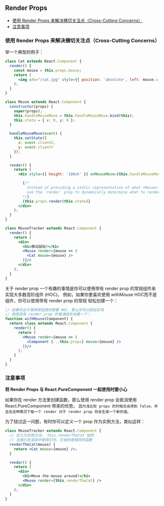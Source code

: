 ## Render Props

<!-- toc -->

- [使用 Render Props 来解决横切关注点（Cross-Cutting Concerns）](#%E4%BD%BF%E7%94%A8-render-props-%E6%9D%A5%E8%A7%A3%E5%86%B3%E6%A8%AA%E5%88%87%E5%85%B3%E6%B3%A8%E7%82%B9cross-cutting-concerns)
- [注意事项](#%E6%B3%A8%E6%84%8F%E4%BA%8B%E9%A1%B9)

<!-- tocstop -->

### 使用 Render Props 来解决横切关注点（Cross-Cutting Concerns）
举一个典型的例子：               
```jsx harmony
class Cat extends React.Component {
  render() {
    const mouse = this.props.mouse;
    return (
      <img src="/cat.jpg" style={{ position: 'absolute', left: mouse.x, top: mouse.y }} />
    );
  }
}

class Mouse extends React.Component {
  constructor(props) {
    super(props);
    this.handleMouseMove = this.handleMouseMove.bind(this);
    this.state = { x: 0, y: 0 };
  }

  handleMouseMove(event) {
    this.setState({
      x: event.clientX,
      y: event.clientY
    });
  }

  render() {
    return (
      <div style={{ height: '100vh' }} onMouseMove={this.handleMouseMove}>

        {/*
          Instead of providing a static representation of what <Mouse> renders,
          use the `render` prop to dynamically determine what to render.
        */}
        {this.props.render(this.state)}
      </div>
    );
  }
}

class MouseTracker extends React.Component {
  render() {
    return (
      <div>
        <h1>移动鼠标!</h1>
        <Mouse render={mouse => (
          <Cat mouse={mouse} />
        )}/>
      </div>
    );
  }
}
```


关于 render prop 一个有趣的事情是你可以使用带有 render prop 的常规组件来实现大多数高阶组件 (HOC)。
例如，如果你更喜欢使用 withMouse HOC而不是 <Mouse> 组件，你可以使用带有 render prop 的常规 <Mouse> 轻松创建一个：                 
```jsx harmony
// 如果你出于某种原因真的想要 HOC，那么你可以轻松实现
// 使用具有 render prop 的普通组件创建一个！
function withMouse(Component) {
  return class extends React.Component {
    render() {
      return (
        <Mouse render={mouse => (
          <Component {...this.props} mouse={mouse} />
        )}/>
      );
    }
  }
}
```

### 注意事项
**将 Render Props 与 React.PureComponent 一起使用时要小心**

如果你在 render 方法里创建函数，那么使用 render prop 会抵消使用 React.PureComponent 带来的优势。
`因为浅比较 props 的时候总会得到 false，并且在这种情况下每一个 render 对于 render prop 将会生成一个新的值。`

为了绕过这一问题，有时你可以定义一个 prop 作为实例方法，类似这样：
```jsx harmony
class MouseTracker extends React.Component {
  // 定义为实例方法，`this.renderTheCat`始终
  // 当我们在渲染中使用它时，它指的是相同的函数
  renderTheCat(mouse) {
    return <Cat mouse={mouse} />;
  }

  render() {
    return (
      <div>
        <h1>Move the mouse around!</h1>
        <Mouse render={this.renderTheCat} />
      </div>
    );
  }
}
```


